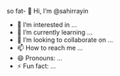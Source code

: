 so fat- 👋 Hi, I’m @sahirrayin
- 👀 I’m interested in ...
- 🌱 I’m currently learning ...
- 💞️ I’m looking to collaborate on ...
- 📫 How to reach me ...
- 😄 Pronouns: ...
- ⚡ Fun fact: ...

<!---
sahirrayin/sahirrayin is a ✨ special ✨ repository because its `README.md` (this file) appears on your GitHub profile.
You can click the Preview link to take a look at your changes.
--->
